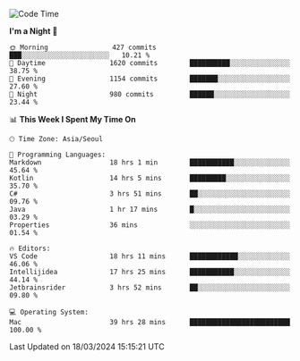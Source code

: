 <!--START_SECTION:waka-->
![Code Time](http://img.shields.io/badge/Code%20Time-535%20hrs%2034%20mins-blue)

**I'm a Night 🦉** 

```text
🌞 Morning                427 commits         ███░░░░░░░░░░░░░░░░░░░░░░   10.21 % 
🌆 Daytime                1620 commits        ██████████░░░░░░░░░░░░░░░   38.75 % 
🌃 Evening                1154 commits        ███████░░░░░░░░░░░░░░░░░░   27.60 % 
🌙 Night                  980 commits         ██████░░░░░░░░░░░░░░░░░░░   23.44 % 
```


📊 **This Week I Spent My Time On** 

```text
🕑︎ Time Zone: Asia/Seoul

💬 Programming Languages: 
Markdown                 18 hrs 1 min        ███████████░░░░░░░░░░░░░░   45.64 % 
Kotlin                   14 hrs 5 mins       █████████░░░░░░░░░░░░░░░░   35.70 % 
C#                       3 hrs 51 mins       ██░░░░░░░░░░░░░░░░░░░░░░░   09.76 % 
Java                     1 hr 17 mins        █░░░░░░░░░░░░░░░░░░░░░░░░   03.29 % 
Properties               36 mins             ░░░░░░░░░░░░░░░░░░░░░░░░░   01.54 % 

🔥 Editors: 
VS Code                  18 hrs 11 mins      ████████████░░░░░░░░░░░░░   46.06 % 
Intellijidea             17 hrs 25 mins      ███████████░░░░░░░░░░░░░░   44.14 % 
Jetbrainsrider           3 hrs 52 mins       ██░░░░░░░░░░░░░░░░░░░░░░░   09.80 % 

💻 Operating System: 
Mac                      39 hrs 28 mins      █████████████████████████   100.00 % 
```


 Last Updated on 18/03/2024 15:15:21 UTC
<!--END_SECTION:waka-->
